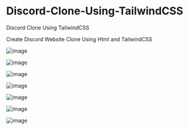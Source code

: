 # Discord-Clone-Using-TailwindCSS
Discord Clone Using TailwindCSS

Create Discord Website Clone Using Html and TailwindCSS 

![image](https://user-images.githubusercontent.com/80421994/216848336-3b687ddf-4689-4870-9368-9b8c93a2a8af.png)

![image](https://user-images.githubusercontent.com/80421994/216848399-9f4ae5e6-6411-49ed-96e4-fb15f5567a36.png)

![image](https://user-images.githubusercontent.com/80421994/216848415-1dd344a5-914a-4b5c-886c-e5bcb0a7b5c0.png)

![image](https://user-images.githubusercontent.com/80421994/216848426-1d8b2e3c-f181-4162-a43d-f4266209fa08.png)

![image](https://user-images.githubusercontent.com/80421994/216848461-1758f163-aaf7-4fde-a88b-a281a96a7016.png)

![image](https://user-images.githubusercontent.com/80421994/216848473-6d4113f8-af10-46d0-8ea9-b55335c5c8a0.png)

![image](https://user-images.githubusercontent.com/80421994/216848488-7a76105c-8aab-422f-8321-63cf9a40ebde.png)
